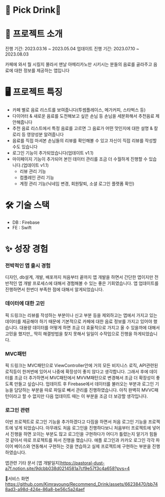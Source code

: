 # 📝 Pick Drink🥤
# 📜 프로젝트 소개
진행 기간: 2023.03.16 ~ 2023.05.04
업데이트 진행 기간: 2023.07.10 ~ 2023.08.03

카페에 와서 뭘 시킬지 몰라서 맨날 아메리카노만 시키시는 분들의 음료를 골라주고 음료에 대한 정보를 제공하는 앱입니다

# 🖥 프로젝트 특징
- 카페 별로 음료 리스트를 보여줍니다(투썸플레이스, 메가커피, 스타벅스 등)
- 다이어터 & 새로운 음료를 도전해보고 싶은 손님 등 손님을 세분화해서 추천음료 제안해줍니다
- 추천 음료 리스트에서 특정 음료를 고르면 그 음료가 어떤 맛인지에 대한 설명 & 칼로리 등 영양성분 알려줍니다
- 음료를 직접 마셔본 손님들의 리뷰를 확인해볼 수 있고 자신이 직접 리뷰를 작성할 수도 있습니다
- 로그인 기능이 추가되었습니다(업데이트 v1.1)
- 마이페이지 기능이 추가되어 본인 데이터 관리를 조금 더 수월하게 진행할 수 있습니다.(업데이트 v1.1)
    - 리뷰 관리 기능
    - 컴플레인 관리 기능
    - 계정 관리 기능(닉네임 변경, 회원탈퇴, 소셜 로그인 플랫폼 확인)

# 🛠 기술 스택

- DB : Firebase
- FE : Swift
      
# ✨ 성장 경험
### 전박적인 앱 출시 경험
디자인, db설계, 개발, 배포까지 처음부터 끝까지 앱 개발을 하면서 간단한 앱이지만 전반적인 앱 개발 프로세스에 대해서 경험해볼 수 있는 좋은 기회였습니다.
앱 업데이트를 진행하면서 한번더 부족한 점에 대해서 알게되었습니다.

### 데이터에 대한 고민
픽 드링크는 리뷰를 작성하는 부분이나 신고 부분 등을 제외하고는 앱에서 가지고 있는 데이터를 제공해야 하기 때문에 기본적으로 카페에 대한 음료 정보를 가지고 있어야 했습니다. 대용량 데이터를 어떻게 하면 조금 더 효율적으로 가지고 올 수 있을까에 대해서 고민을 했지만,, 딱히 해결방법을 찾지 못해서 일일이 수작업으로 진행을 하게되었습니다.

### MVC패턴
픽 드링크는 MVC패턴으로 ViewController안에 거의 모든 비지니스 로직, API관련된 로직등이 한꺼번에 있어서 나중에 확장성이 좋지 않다고 생각합니다. 그래서 후에 데이터를 조금 더 추가하면서 MVC패턴에서 MVVM패턴으로 변경해서 조금 더 확장성이 좋도록 만들고 싶습니다.
업데이트 후 Firebase에서 데이터를 불러오는 부분과 로그인 기능을 담당하는 부분을 따로 파일로 빼서 관리를 진행하였습니다. 아직 완벽히 MVVC패턴이라고 할 수 없지만 다음 업데이트 때는 이 부분을 조금 더 보강할 생각입니다.

### 로그인 관련
이번 프로젝트로 로그인 기능을 추가하겠다고 다짐을 하면서 처음 로그인 기능을 프로젝트에 넣게 되었습니다. 아무래도 처음 로그인을 진행하다보니 처음부터 프로젝트에 넣어서 진행을 하면 꼬이는 부분도 많고 로그인을 구현하다가 어디가 틀렸는지 알기가 힘들것 같아서 따로 프로젝트를 파서 진행을 했습니다. 애플 로그인과 카카오 로그인 각각 파이어 베이스와 연동해서 구현하는 것을 연습하고 실제 프로젝트에 구현하는 부분을 진행하였습니다.

앱관련 기타 문서
[앱 개발일지]https://pastoral-dust-a7f.notion.site/9dcbb038d0214581a7cf9e57f3c4a658?pvs=4

👀서비스 화면
https://github.com/Kimrayoung/Recommend_Drink/assets/66238470/bb748ad3-a98d-424e-86a8-be56c5a24aef


 
